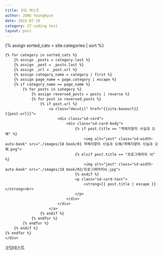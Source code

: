```yaml
---
title: 코딩 테스트
author: JUNG YoungKyun
date: 2022-07-18
category: 27 coding test
layout: post
---
```


<div class="sd-container-fluid ">
    <div class="docutils">
    {% assign sorted_cats = site.categories | sort %}

    {% for category in sorted_cats %}
        {% assign _posts = category.last %}
        {% assign _post = _posts.last %}
        {% assign _url = _post.url %}
        {% assign category_name = category | first %}
        {% assign page_name = page.category | escape %}
        {% if category_name == page_name %}
            {% for posts in category %}
                {% assign reversed_posts = posts | reverse %}
                {% for post in reversed_posts %}
                    {% if post.url %}
                        <a class="docutil" href="{{site.baseurl}}{{post.url}}">
                            <div class="sd-card">
                                <div class="sd-card-body">
                                    {% if post.title == "객체지향의 사실과 오해" %}
                                        <img alt="jest" class="sd-width-auto-book" src="./images/18 book/01 객체지향의 사실과 오해/객체지향의 사실과 오해.png">
                                    {% elsif post.title == "프로그래머의 뇌" %}
                                        <img alt="jest" class="sd-width-auto-book" src="./images/18 book/02/프로그래머의뇌.jpg">
                                    {% endif %}
                                    <p class="sd-card-text">
                                        <strong>{{ post.title | escape }}</strong><br>
                                    </p>
                                </div>
                            </div>
                        </a>
                    {% endif %}
                {% endfor %}
            {% endfor %}
        {% endif %}
    {% endfor %}
    </div>
</div>

코딩테스트